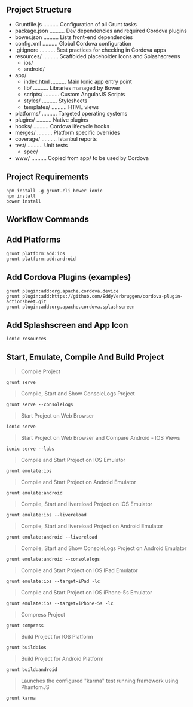 ## Project Structure
  * Gruntfile.js   ..........           Configuration of all Grunt tasks
  * package.json   ..........           Dev dependencies and required Cordova plugins
  * bower.json     ..........           Lists front-end dependencies
  * config.xml     ..........           Global Cordova configuration
  * .gitignore     ..........           Best practices for checking in Cordova apps
  * resources/     ..........           Scaffolded placeholder Icons and Splashscreens
    * ios/
    * android/
  * app/
    * index.html   ..........           Main Ionic app entry point
    * lib/         ..........           Libraries managed by Bower
    * scripts/     ..........           Custom AngularJS Scripts
    * styles/      ..........           Stylesheets
    * templates/   ..........           HTML views
  * platforms/     ..........           Targeted operating systems
  * plugins/       ..........           Native plugins
  * hooks/         ..........           Cordova lifecycle hooks
  * merges/        ..........           Platform specific overrides
  * coverage/      ..........           Istanbul reports
  * test/          ..........           Unit tests
    * spec/
  * www/           ..........          Copied from app/ to be used by Cordova

## Project Requirements
  ``` 
  npm install -g grunt-cli bower ionic
  npm install
  bower install
  ```

## Workflow Commands
   __Add Platforms__
   -----------------
   
  ``` 
  grunt platform:add:ios
  grunt platform:add:android
  ```
    
  __Add Cordova Plugins (examples)__
  ----------------------------------
  
  ```
  grunt plugin:add:org.apache.cordova.device
  grunt plugin:add:https://github.com/EddyVerbruggen/cordova-plugin-actionsheet.git
  grunt plugin:add:org.apache.cordova.splashscreen
  ```
   
  __Add Splashscreen and App Icon__
  ---------------------------------
  
  ``` 
  ionic resources
  ```
    
  __Start, Emulate, Compile And Build Project__
  ---------------------------------------------
  
  >Compile Project
  ```
  grunt serve
  ```
  
  >Compile, Start and Show ConsoleLogs Project
  ```
  grunt serve --consolelogs
  ```
  
  >Start Project on Web Browser
  ```
  ionic serve
  ```
  
  >Start Project on Web Browser and Compare Android - IOS Views
  ```
  ionic serve --labs
  ```
  
  >Compile and Start Project on IOS Emulator
  ```
  grunt emulate:ios
  ```
  
  >Compile and Start Project on Android Emulator
  ```
  grunt emulate:android
  ```
  
  >Compile, Start and livereload Project on IOS Emulator
  ```
  grunt emulate:ios --livereload
  ```
  
  >Compile, Start and livereload Project on Android Emulator
  ```
  grunt emulate:android --livereload
  ```
  
  >Compile, Start and Show ConsoleLogs Project on Android Emulator
  ```
  grunt emulate:android --consolelogs
  ```
  
  >Compile and Start Project on IOS IPad Emulator
  ```
  grunt emulate:ios --target=iPad -lc
  ```
  
  >Compile and Start Project on IOS iPhone-5s Emulator
  ```
  grunt emulate:ios --target=iPhone-5s -lc
  ```
  
  >Compress Project
  ```
  grunt compress
  ```
  
  >Build Project for IOS Platform
  ```
  grunt build:ios
  ```
  
  >Build Project for Android Platform
  ```
  grunt build:android
  ```
  
  >Launches the configured "karma" test running framework using PhantomJS
  ```
  grunt karma
  ```
